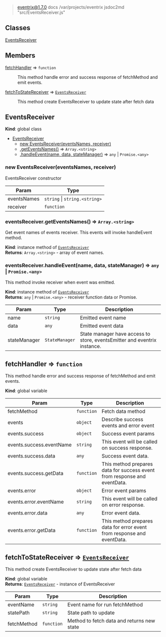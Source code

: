
> eventrix@1.7.0 docs /var/projects/eventrix
> jsdoc2md "src/EventsReceiver.js"

## Classes

<dl>
<dt><a href="#EventsReceiver">EventsReceiver</a></dt>
<dd></dd>
</dl>

## Members

<dl>
<dt><a href="#fetchHandler">fetchHandler</a> ⇒ <code>function</code></dt>
<dd><p>This method handle error and success response of fetchMethod and emit events.</p>
</dd>
<dt><a href="#fetchToStateReceiver">fetchToStateReceiver</a> ⇒ <code><a href="#EventsReceiver">EventsReceiver</a></code></dt>
<dd><p>This method create EventsReceiver to update state after fetch data</p>
</dd>
</dl>

<a name="EventsReceiver"></a>

## EventsReceiver
**Kind**: global class  

* [EventsReceiver](#EventsReceiver)
    * [new EventsReceiver(eventsNames, receiver)](#new_EventsReceiver_new)
    * [.getEventsNames()](#EventsReceiver+getEventsNames) ⇒ <code>Array.&lt;string&gt;</code>
    * [.handleEvent(name, data, stateManager)](#EventsReceiver+handleEvent) ⇒ <code>any</code> \| <code>Promise.&lt;any&gt;</code>

<a name="new_EventsReceiver_new"></a>

### new EventsReceiver(eventsNames, receiver)
EventsReceiver constructor


| Param | Type |
| --- | --- |
| eventsNames | <code>string</code> \| <code>string.&lt;string&gt;</code> | 
| receiver | <code>function</code> | 

<a name="EventsReceiver+getEventsNames"></a>

### eventsReceiver.getEventsNames() ⇒ <code>Array.&lt;string&gt;</code>
Get event names of events receiver. This events will invoke handleEvent method.

**Kind**: instance method of [<code>EventsReceiver</code>](#EventsReceiver)  
**Returns**: <code>Array.&lt;string&gt;</code> - array of event names.  
<a name="EventsReceiver+handleEvent"></a>

### eventsReceiver.handleEvent(name, data, stateManager) ⇒ <code>any</code> \| <code>Promise.&lt;any&gt;</code>
This method invoke receiver when event was emitted.

**Kind**: instance method of [<code>EventsReceiver</code>](#EventsReceiver)  
**Returns**: <code>any</code> \| <code>Promise.&lt;any&gt;</code> - receiver function data or Promise.  

| Param | Type | Description |
| --- | --- | --- |
| name | <code>string</code> | Emitted event name |
| data | <code>any</code> | Emitted event data |
| stateManager | <code>StateManager</code> | State manager have access to store, eventsEmitter and eventrix instance. |

<a name="fetchHandler"></a>

## fetchHandler ⇒ <code>function</code>
This method handle error and success response of fetchMethod and emit events.

**Kind**: global variable  

| Param | Type | Description |
| --- | --- | --- |
| fetchMethod | <code>function</code> | Fetch data method |
| events | <code>object</code> | Describe success events and error event |
| events.success | <code>object</code> | Success event params |
| events.success.eventName | <code>string</code> | This event will be called on success response. |
| events.success.data | <code>any</code> | Success event data. |
| events.success.getData | <code>function</code> | This method prepares data for success event from response and eventData. |
| events.error | <code>object</code> | Error event params |
| events.error.eventName | <code>string</code> | This event will be called on error response. |
| events.error.data | <code>any</code> | Error event data. |
| events.error.getData | <code>function</code> | This method prepares data for error event from response and eventData. |

<a name="fetchToStateReceiver"></a>

## fetchToStateReceiver ⇒ [<code>EventsReceiver</code>](#EventsReceiver)
This method create EventsReceiver to update state after fetch data

**Kind**: global variable  
**Returns**: [<code>EventsReceiver</code>](#EventsReceiver) - instance of EventsReceiver  

| Param | Type | Description |
| --- | --- | --- |
| eventName | <code>string</code> | Event name for run fetchMethod |
| statePath | <code>string</code> | State path to update |
| fetchMethod | <code>function</code> | Method to fetch data and returns new state |

